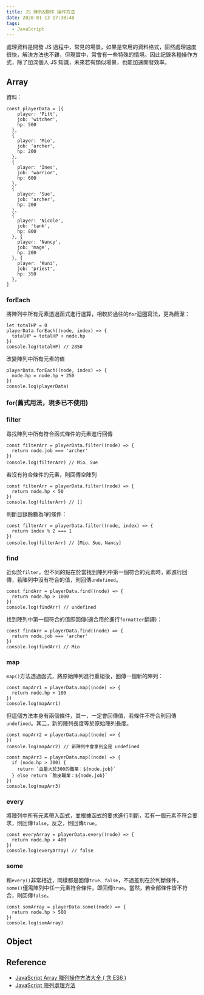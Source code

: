 ```yaml
---
title: JS 陣列&物件 操作方法
date: 2020-01-13 17:38:48
tags:
  - JavaScript
---
```

處理資料是開發 JS 過程中，常見的場景，如果是常用的資料格式，固然處理速度很快，解決方法也不難，但現實中，常會有一些特殊的情境。因此記錄各種操作方式，除了加深個人 JS 知識，未來若有類似場景，也能加速開發效率。
<!--more-->
## Array
資料：
```
const playerData = [{
    player: 'Pitt',
    job: 'witcher',
    hp: 500
  },
  {
    player: 'Mio',
    job: 'archer',
    hp: 200
  },
  {
    player: 'Ines',
    job: 'warrior',
    hp: 600
  },
  {
    player: 'Sue',
    job: 'archer',
    hp: 200
  },
  {
    player: 'Nicole',
    job: 'tank',
    hp: 800
  }, {
    player: 'Nancy',
    job: 'mage',
    hp: 200
  }, {
    player: 'Kuni',
    job: 'priest',
    hp: 350
  },
]
```

### forEach
將陣列中所有元素透過函式進行運算，相較於過往的`for`迴圈寫法，更為簡潔：
```
let totalHP = 0
playerData.forEach((node, index) => {
  totalHP = totalHP + node.hp
})
console.log(totalHP) // 2850
```
改變陣列中所有元素的值
```
playerData.forEach((node, index) => {
  node.hp = node.hp + 250
})
console.log(playerData)
```

### for(舊式用法，現多已不使用)

### filter
尋找陣列中所有符合函式條件的元素進行回傳
```
const filterArr = playerData.filter((node) => {
  return node.job === 'archer'
})
console.log(filterArr) // Mio、Sue
```
若沒有符合條件的元素，則回傳空陣列
```
const filterArr = playerData.filter((node) => {
  return node.hp < 50
})
console.log(filterArr) // []
```
判斷目錄餘數為1的條件：
```
const filterArr = playerData.filter((node, index) => {
  return index % 2 === 1
})
console.log(filterArr) // [Mio、Sue、Nancy]
```

### find
近似於`filter`，但不同的點在於當找到陣列中第一個符合的元素時，即進行回傳，若陣列中沒有符合的值，則回傳`undefined`。
```
const findArr = playerData.find((node) => {
  return node.hp > 1000
})
console.log(findArr) // undefined
```
找到陣列中第一個符合的值即回傳(適合用於進行`formatter`翻譯)：
```
const findArr = playerData.find((node) => {
  return node.job === 'archer'
})
console.log(findArr) // Mio
```

### map
`map()`方法透過函式，將原始陣列進行重組後，回傳一個新的陣列：
```
const mapArr1 = playerData.map((node) => {
  return node.hp + 100
})
console.log(mapArr1)
```
但這個方法本身有兩個條件，其一，一定會回傳值，若條件不符合則回傳`undefined`。其二，新的陣列長度等於原始陣列長度。
```
const mapArr2 = playerData.map((node) => {
})
console.log(mapArr2) // 新陣列中會拿到全是 undefined
```
```
const mapArr3 = playerData.map((node) => {
  if (node.hp > 300) {
    return `血量大於300的職業：${node.job}`
  } else return `脆皮職業：${node.job}`
})
console.log(mapArr3)
```

### every
將陣列中所有元素帶入函式，並根據函式的要求進行判斷，若有一個元素不符合要求，則回傳`false`，反之，則回傳`true`。
```
const everyArray = playerData.every((node) => {
  return node.hp > 400
})
console.log(everyArray) // false
```

### some
和`every()`非常相近，同樣都是回傳`true、false`，不過差別在於判斷條件，`some()`僅需陣列中任一元素符合條件，即回傳`true`。當然，若全部條件皆不符合，則回傳`false`。
```
const somArray = playerData.some((node) => {
  return node.hp > 500
})
console.log(somArray)
```

## Object

## Reference
- [JavaScript Array 陣列操作方法大全 ( 含 ES6 )](https://www.oxxostudio.tw/articles/201908/js-array.html#array_every)
- [JavaScript 陣列處理方法](https://wcc723.github.io/javascript/2017/06/29/es6-native-array/#Array-prototype-some)
